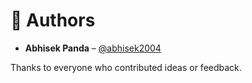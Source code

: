 # 👥 Authors

- **Abhisek Panda** – [@abhisek2004](https://github.com/abhisek2004)

Thanks to everyone who contributed ideas or feedback.
